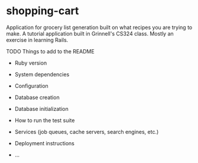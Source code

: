 shopping-cart
===

Application for grocery list generation built on what recipes you are
trying to make.
A tutorial application built in Grinnell's CS324 class. 
Mostly an exercise in learning Rails.



TODO Things to add to the README

* Ruby version

* System dependencies

* Configuration

* Database creation

* Database initialization

* How to run the test suite

* Services (job queues, cache servers, search engines, etc.)

* Deployment instructions

* ...
